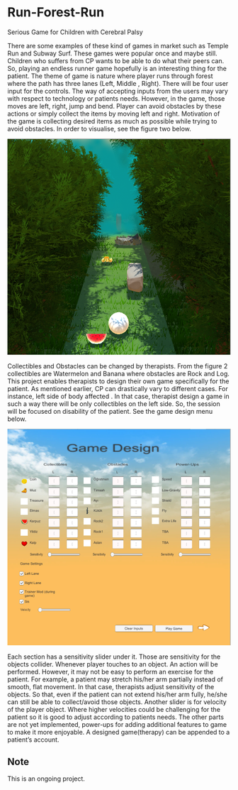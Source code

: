 # Run-Forest-Run
Serious Game for Children with Cerebral Palsy

There are some examples of these kind of games in market such as Temple Run and Subway Surf. 
These games were popular once and maybe still. Children who suffers from CP wants to be able to do what their peers can. 
So, playing an endless runner game hopefully is an interesting thing for the patient. 
The theme of game is nature  where player runs through forest where the path has three lanes (Left, Middle , Right). 
There will be four user input for the controls. The way of accepting inputs from the users may vary with respect to technology or patients
needs. However, in the game, those moves are left, right, jump and bend. Player can avoid obstacles by these actions or simply collect the 
items by moving left and right. Motivation of the game is collecting desired items as much as possible while trying to avoid obstacles. 
In order to visualise, see the figure two below.

![rfr](https://github.com/ProbisMis/Run-Forest-Run/blob/master/Screenshots/ice_screenshot_20181227-205438.png)

Collectibles and Obstacles can be changed by therapists. From the figure 2 collectibles are Watermelon and Banana where obstacles are Rock and Log. This project enables therapists to design their own game specifically for the patient. As mentioned earlier, CP can drastically vary to different cases. For instance, left side of body affected . In that case,  therapist design a  game in such a way there will be only collectibles on the left side. So, the session will be focused on disability of the patient. See the game design menu below. 

![rfr](https://github.com/ProbisMis/Run-Forest-Run/blob/master/Screenshots/ice_screenshot_20181227-150254.png)

Each section has a sensitivity slider under it. Those are sensitivity for the objects collider. Whenever player touches to an object. An action will be performed. However, it may not be easy to perform an exercise for the patient. For example, a patient may stretch his/her arm partially instead of smooth, flat movement. In that case, therapists adjust sensitivity of the objects. So that, even if the patient can not extend his/her arm fully, he/she can still be able to collect/avoid those objects. Another slider is for velocity of the player object. Where higher velocities  could be challenging for the patient so it is good to adjust according to patients needs. The other parts are not yet implemented, power-ups for adding additional features to game to make it more enjoyable.  A designed game(therapy) can be appended to a patient’s account.


## Note

This is an ongoing project. 

